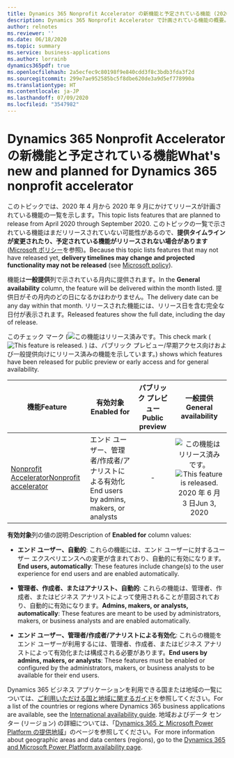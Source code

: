 ```yaml
---
title: Dynamics 365 Nonprofit Accelerator の新機能と予定されている機能 (2020 年リリース ウェーブ 1)
description: Dynamics 365 Nonprofit Accelerator で計画されている機能の概要。
author: relnotes
ms.reviewer: ''
ms.date: 06/18/2020
ms.topic: summary
ms.service: business-applications
ms.author: lorrainb
dynamics365pdf: true
ms.openlocfilehash: 2a5ecfec9c80198f9e840cdd3f8c3bdb3fda3f2d
ms.sourcegitcommit: 299e7ae952585bc5f8dbe620de3a9d5ef778990a
ms.translationtype: HT
ms.contentlocale: ja-JP
ms.lasthandoff: 07/09/2020
ms.locfileid: "3547982"
---
```

# <a name="whats-new-and-planned-for-dynamics-365-nonprofit-accelerator"></a><span data-ttu-id="3ae2f-103">Dynamics 365 Nonprofit Accelerator の新機能と予定されている機能</span><span class="sxs-lookup"><span data-stu-id="3ae2f-103">What's new and planned for Dynamics 365 nonprofit accelerator</span></span>

<span data-ttu-id="3ae2f-104">このトピックでは、2020 年 4 月から 2020 年 9 月にかけてリリースが計画されている機能の一覧を示します。</span><span class="sxs-lookup"><span data-stu-id="3ae2f-104">This topic lists features that are planned to release from April 2020 through September 2020.</span></span> <span data-ttu-id="3ae2f-105">このトピックの一覧で示されている機能はまだリリースされていない可能性があるので、**提供タイムラインが変更されたり、予定されている機能がリリースされない場合があります** ([Microsoft ポリシー](https://go.microsoft.com/fwlink/p/?linkid=2007332)を参照)。</span><span class="sxs-lookup"><span data-stu-id="3ae2f-105">Because this topic lists features that may not have released yet, **delivery timelines may change and projected functionality may not be released** (see [Microsoft policy](https://go.microsoft.com/fwlink/p/?linkid=2007332)).</span></span>

<span data-ttu-id="3ae2f-106">機能は**一般提供**列で示されている月内に提供されます。</span><span class="sxs-lookup"><span data-stu-id="3ae2f-106">In the **General availability** column, the feature will be delivered within the month listed.</span></span> <span data-ttu-id="3ae2f-107">提供日がその月内のどの日になるかはわかりません。</span><span class="sxs-lookup"><span data-stu-id="3ae2f-107">The delivery date can be any day within that month.</span></span> <span data-ttu-id="3ae2f-108">リリースされた機能には、リリース日を含む完全な日付が表示されます。</span><span class="sxs-lookup"><span data-stu-id="3ae2f-108">Released features show the full date, including the day of release.</span></span>

<span data-ttu-id="3ae2f-109">このチェック マーク (![この機能はリリース済みです。](/dynamics365-release-plan/media/green-checkmark.png "この機能はリリース済みです。")</span><span class="sxs-lookup"><span data-stu-id="3ae2f-109">This check mark (![This feature is released.](/dynamics365-release-plan/media/green-checkmark.png "This feature is released.")</span></span> <span data-ttu-id="3ae2f-110">) は、パブリック プレビュー/早期アクセス向けおよび一般提供向けにリリース済みの機能を示しています。</span><span class="sxs-lookup"><span data-stu-id="3ae2f-110">) shows which features have been released for public preview or early access and for general availability.</span></span>

| <span data-ttu-id="3ae2f-111">機能</span><span class="sxs-lookup"><span data-stu-id="3ae2f-111">Feature</span></span>    | <span data-ttu-id="3ae2f-112">有効対象</span><span class="sxs-lookup"><span data-stu-id="3ae2f-112">Enabled for</span></span>    |  <span data-ttu-id="3ae2f-113">パブリック プレビュー</span><span class="sxs-lookup"><span data-stu-id="3ae2f-113">Public preview</span></span> |  <span data-ttu-id="3ae2f-114">一般提供</span><span class="sxs-lookup"><span data-stu-id="3ae2f-114">General availability</span></span> | 
| ---------- |---------------- | :---------------: |:--------------: |
| [<span data-ttu-id="3ae2f-115">Nonprofit Accelerator</span><span class="sxs-lookup"><span data-stu-id="3ae2f-115">Nonprofit accelerator</span></span>](nonprofit-accelerator.md) | <span data-ttu-id="3ae2f-116">エンド ユーザー、管理者/作成者/アナリストによる有効化</span><span class="sxs-lookup"><span data-stu-id="3ae2f-116">End users by admins, makers, or analysts</span></span>| -|<span data-ttu-id="3ae2f-117">![この機能はリリース済みです。](/dynamics365-release-plan/media/green-checkmark.png "この機能はリリース済みです。")</span><span class="sxs-lookup"><span data-stu-id="3ae2f-117">![This feature is released.](/dynamics365-release-plan/media/green-checkmark.png "This feature is released.")</span></span> <span data-ttu-id="3ae2f-118">2020 年 6 月 3 日</span><span class="sxs-lookup"><span data-stu-id="3ae2f-118">Jun 3, 2020</span></span> | 

<span data-ttu-id="3ae2f-119">**有効対象**列の値の説明:</span><span class="sxs-lookup"><span data-stu-id="3ae2f-119">Description of **Enabled for** column values:</span></span>

- <span data-ttu-id="3ae2f-120">**エンド ユーザー、自動的**: これらの機能には、エンド ユーザーに対するユーザー エクスペリエンスへの変更が含まれており、自動的に有効になります。</span><span class="sxs-lookup"><span data-stu-id="3ae2f-120">**End users, automatically**: These features include change(s) to the user experience for end users and are enabled automatically.</span></span>

- <span data-ttu-id="3ae2f-121">**管理者、作成者、またはアナリスト、自動的**: これらの機能は、管理者、作成者、またはビジネス アナリストによって使用されることが意図されており、自動的に有効になります。</span><span class="sxs-lookup"><span data-stu-id="3ae2f-121">**Admins, makers, or analysts, automatically**: These features are meant to be used by administrators, makers, or business analysts and are enabled automatically.</span></span>

- <span data-ttu-id="3ae2f-122">**エンド ユーザー、管理者/作成者/アナリストによる有効化**: これらの機能をエンド ユーザーが利用するには、管理者、作成者、またはビジネス アナリストによって有効化または構成される必要があります。</span><span class="sxs-lookup"><span data-stu-id="3ae2f-122">**End users by admins, makers, or analysts**: These features must be enabled or configured by the administrators, makers, or business analysts to be available for their end users.</span></span>

<span data-ttu-id="3ae2f-123">Dynamics 365 ビジネス アプリケーションを利用できる国または地域の一覧については、[ご利用いただける国と地域に関するガイド](https://aka.ms/dynamics_365_international_availability_deck)を参照してください。</span><span class="sxs-lookup"><span data-stu-id="3ae2f-123">For a list of the countries or regions where Dynamics 365 business applications are available, see the [International availability guide](https://aka.ms/dynamics_365_international_availability_deck).</span></span> <span data-ttu-id="3ae2f-124">地域およびデータ センター (リージョン) の詳細については、「[Dynamics 365 と Microsoft Power Platform の提供地域](https://aka.ms/BusinessAppsGeoAvailability)」のページを参照してください。</span><span class="sxs-lookup"><span data-stu-id="3ae2f-124">For more information about geographic areas and data centers (regions), go to the [Dynamics 365 and Microsoft Power Platform availability page](https://aka.ms/BusinessAppsGeoAvailability).</span></span>
